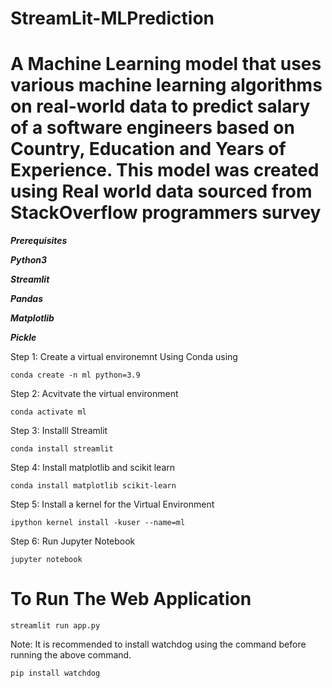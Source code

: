 # StreamLit-MLPrediction
# A Machine Learning model that uses various machine learning algorithms on real-world data to predict salary of a software engineers based on Country, Education and Years of Experience. This model was created using Real world data sourced from StackOverflow programmers survey

***Prerequisites***

***Python3***

***Streamlit***

***Pandas***

***Matplotlib***

***Pickle***

Step 1: Create a virtual environemnt Using Conda using

    conda create -n ml python=3.9
    
Step 2: Acvitvate the virtual environment

    conda activate ml

Step 3: Installl Streamlit 

    conda install streamlit
 
Step 4: Install matplotlib and scikit learn

    conda install matplotlib scikit-learn
     
Step 5: Install a kernel for the Virtual Environment
    
    ipython kernel install -kuser --name=ml
     
Step 6: Run Jupyter Notebook

    jupyter notebook
    
    
    
# To Run The Web Application

    streamlit run app.py
    
Note: It is recommended to install watchdog using the command before running the above command.
    
    pip install watchdog

   
